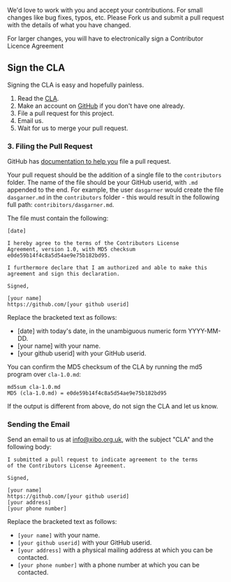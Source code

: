 We'd love to work with you and accept your contributions. For small changes like bug fixes, typos, etc. Please Fork us and submit a pull request with the details of what you have changed.

For larger changes, you will have to electronically sign a Contributor Licence Agreement

## Sign the CLA
Signing the CLA is easy and hopefully painless.

1. Read the [CLA](cla-1.0.md).
2. Make an account on [GitHub](https://github.com/) if you don't have one already.
3. File a pull request for this project.
4. Email us.
5. Wait for us to merge your pull request.

### 3. Filing the Pull Request
GitHub has [documentation to help you](https://help.github.com/articles/using-pull-requests) file a pull request.

Your pull request should be the addition of a single file to the `contributors` folder. The name of the file should be your GitHub userid, with `.md` appended to the end. For example, the user `dasgarner` would create the file `dasgarner.md` in the `contributors` folder - this would result in the following full path: `contribitors/dasgarner.md`.

The file must contain the following:

```
[date]

I hereby agree to the terms of the Contributors License
Agreement, version 1.0, with MD5 checksum
e0de59b14f4c8a5d54ae9e75b182bd95.

I furthermore declare that I am authorized and able to make this
agreement and sign this declaration.

Signed,

[your name]
https://github.com/[your github userid]
```

Replace the bracketed text as follows:

* [date] with today's date, in the unambiguous numeric form YYYY-MM-DD.
* [your name] with your name.
* [your github userid] with your GitHub userid.

You can confirm the MD5 checksum of the CLA by running the md5 program over `cla-1.0.md`:

```
md5sum cla-1.0.md
MD5 (cla-1.0.md) = e0de59b14f4c8a5d54ae9e75b182bd95
```

If the output is different from above, do not sign the CLA and let us know.

### Sending the Email
Send an email to us at [info@xibo.org.uk](mailto:info@xibo.org.uk),
with the subject "CLA" and the following body:

```
I submitted a pull request to indicate agreement to the terms
of the Contributors License Agreement.

Signed,

[your name]
https://github.com/[your github userid]
[your address]
[your phone number]
```

Replace the bracketed text as follows:

* `[your name]` with your name.
* `[your github userid]` with your GitHub userid.
* `[your address]` with a physical mailing address at which you can be
  contacted.
* `[your phone number]` with a phone number at which you can be contacted.
